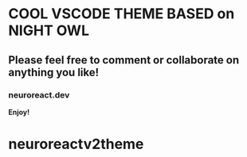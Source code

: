 # COOL VSCODE THEME BASED on NIGHT OWL

## Please feel free to comment or collaborate on anything you like!

### neuroreact.dev


**Enjoy!**
# neuroreactv2theme
